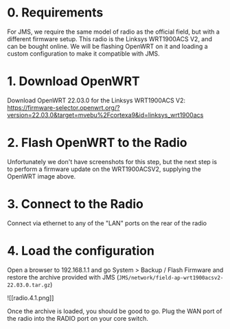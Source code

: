 # 0. Requirements
For JMS, we require the same model of radio as the official field, but with a different firmware setup. This radio is the Linksys WRT1900ACS V2, and can be bought online. We will be flashing OpenWRT on it and loading a custom configuration to make it compatible with JMS.

# 1. Download OpenWRT

Download OpenWRT 22.03.0 for the Linksys WRT1900ACS V2: https://firmware-selector.openwrt.org/?version=22.03.0&target=mvebu%2Fcortexa9&id=linksys_wrt1900acs

# 2. Flash OpenWRT to the Radio
Unfortunately we don't have screenshots for this step, but the next step is to perform a firmware update on the WRT1900ACSV2, supplying the OpenWRT image above.

# 3. Connect to the Radio
Connect via ethernet to any of the "LAN" ports on the rear of the radio

# 4. Load the configuration
Open a browser to 192.168.1.1 and go System > Backup / Flash Firmware and restore the archive provided with JMS (`JMS/network/field-ap-wrt1900acsv2-22.03.0.tar.gz`)

![[radio.4.1.png]]

Once the archive is loaded, you should be good to go. Plug the WAN port of the radio into the RADIO port on your core switch. 
